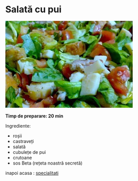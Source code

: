 # Salată cu pui

![Image](/imgs/salata-buna.jpg)

**Timp de preparare: 20 min**

Ingrediente: 
- roșii
- castraveți
- salată 
- cubulețe de pui
- crutoane
- sos Beta (rețeta noastră secretă)

inapoi acasa : [specialitati](../specialitati.md)
